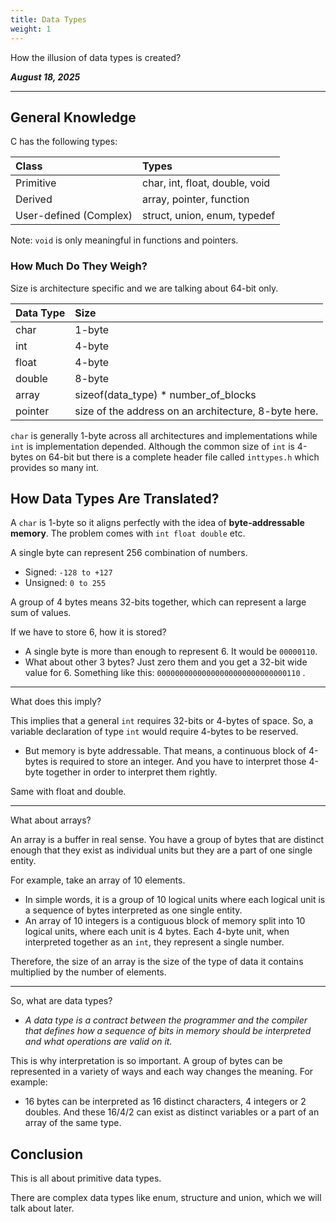 ```yaml
---
title: Data Types
weight: 1
---
```


How the illusion of data types is created?

_**August 18, 2025**_

***

## General Knowledge

C has the following types:

| Class | Types |
| :--- | :--- |
| Primitive | char, int, float, double, void |
| Derived | array, pointer, function |
| User-defined (Complex) | struct, union, enum, typedef |


Note: `void` is only meaningful in functions and pointers.

### How Much Do They Weigh?

Size is architecture specific and we are talking about 64-bit only.

| Data Type | Size |
| :--- | :--- |
| char | 1-byte |
| int | 4-byte |
| float | 4-byte |
| double | 8-byte |
| array | sizeof(data_type) * number_of_blocks |
| pointer | size of the address on an architecture, 8-byte here. |

`char` is generally 1-byte across all architectures and implementations while `int` is implementation depended. Although the common size of `int` is 4-bytes on 64-bit but there is a complete header file called `inttypes.h` which provides so many int.

## How Data Types Are Translated?

A `char` is 1-byte so it aligns perfectly with the idea of **byte-addressable memory**. The problem comes with `int float double` etc.

A single byte can represent 256 combination of numbers.

* Signed: `-128 to +127`
* Unsigned: `0 to 255`

A group of 4 bytes means 32-bits together, which can represent a large sum of values.

If we have to store 6, how it is stored?

* A single byte is more than enough to represent 6. It would be `00000110`.
* What about other 3 bytes? Just zero them and you get a 32-bit wide value for 6. Something like this: `00000000000000000000000000000110` .

***

What does this imply?

This implies that a general `int` requires 32-bits or 4-bytes of space. So, a variable declaration of type `int` would require 4-bytes to be reserved.

* But memory is byte addressable. That means, a continuous block of 4-bytes is required to store an integer. And you have to interpret those 4-byte together in order to interpret them rightly.

Same with float and double.

***

What about arrays?

An array is a buffer in real sense. You have a group of bytes that are distinct enough that they exist as individual units but they are a part of one single entity.

For example, take an array of 10 elements.

* In simple words, it is a group of 10 logical units where each logical unit is a sequence of bytes interpreted as one single entity.
* An array of 10 integers is a contiguous block of memory split into 10 logical units, where each unit is 4 bytes. Each 4-byte unit, when interpreted together as an `int`, they represent a single number.

Therefore, the size of an array is the size of the type of data it contains multiplied by the number of elements.

***

So, what are data types?

* _A data type is a contract between the programmer and the compiler that defines how a sequence of bits in memory should be interpreted and what operations are valid on it._

This is why interpretation is so important. A group of bytes can be represented in a variety of ways and each way changes the meaning. For example:

* 16 bytes can be interpreted as 16 distinct characters, 4 integers or 2 doubles. And these 16/4/2 can exist as distinct variables or a part of an array of the same type.

## Conclusion

This is all about primitive data types.

There are complex data types like enum, structure and union, which we will talk about later.